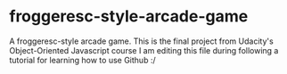 # froggeresc-style-arcade-game
A froggeresc-style arcade game. This is the final project from Udacity's Object-Oriented Javascript course
I am editing this file during following a tutorial for learning how to use Github :/
